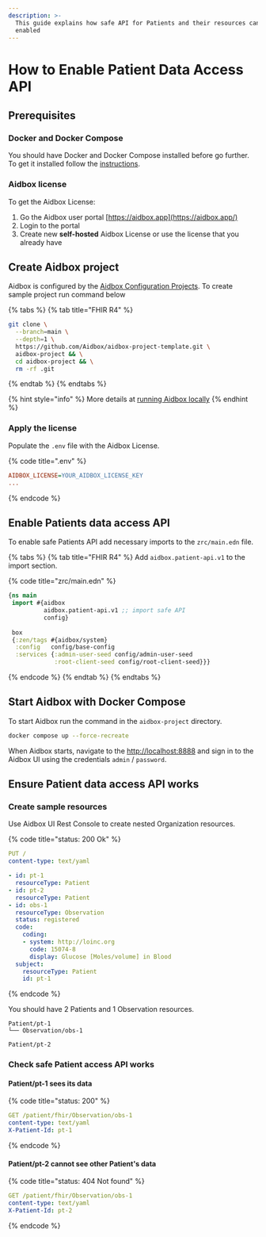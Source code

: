 ```yaml
---
description: >-
  This guide explains how safe API for Patients and their resources can be
  enabled
---
```


# How to Enable Patient Data Access API

## Prerequisites

### Docker and Docker Compose

You should have Docker and Docker Compose installed before go further. To get it installed follow the [instructions](https://docs.docker.com/engine/install/).

### Aidbox license

To get the Aidbox License:

1. Go the Aidbox user portal [https://aidbox.app](https://aidbox.app/)
2. Login to the portal
3. Create new **self-hosted** Aidbox License or use the license that you already have

## Create Aidbox project

Aidbox is configured by the [Aidbox Configuration Projects](../../deprecated/deprecated/zen-related/aidbox-zen-lang-project/README.md). To create sample project run command below&#x20;

{% tabs %}
{% tab title="FHIR R4" %}
```sh
git clone \
  --branch=main \
  --depth=1 \
  https://github.com/Aidbox/aidbox-project-template.git \
  aidbox-project && \
  cd aidbox-project && \
  rm -rf .git
```
{% endtab %}
{% endtabs %}

{% hint style="info" %}
More details at [running Aidbox locally](../../getting-started/run-aidbox-locally.md)
{% endhint %}

### Apply the license

Populate the `.env` file with the Aidbox License.&#x20;

{% code title=".env" %}
```ini
AIDBOX_LICENSE=YOUR_AIDBOX_LICENSE_KEY
...
```
{% endcode %}

## Enable Patients data access API

To enable safe Patients API add necessary imports to the `zrc/main.edn` file.

{% tabs %}
{% tab title="FHIR R4" %}
Add `aidbox.patient-api.v1` to the import section.

{% code title="zrc/main.edn" %}
```clojure
{ns main
 import #{aidbox
          aidbox.patient-api.v1 ;; import safe API
          config}
 
 box
 {:zen/tags #{aidbox/system}
  :config   config/base-config
  :services {:admin-user-seed config/admin-user-seed
             :root-client-seed config/root-client-seed}}}
```
{% endcode %}
{% endtab %}
{% endtabs %}

## Start Aidbox with Docker Compose

To start Aidbox run the command in the `aidbox-project` directory.

```bash
docker compose up --force-recreate
```

When Aidbox starts, navigate to the [http://localhost:8888](http://localhost:8888/) and sign in to the Aidbox UI using the credentials `admin` / `password`.

## Ensure Patient data access API works

### Create sample resources

Use Aidbox UI Rest Console to create nested Organization resources.

{% code title="status: 200 Ok" %}
```yaml
PUT /
content-type: text/yaml

- id: pt-1
  resourceType: Patient
- id: pt-2
  resourceType: Patient
- id: obs-1
  resourceType: Observation
  status: registered
  code:
    coding:
    - system: http://loinc.org
      code: 15074-8
      display: Glucose [Moles/volume] in Blood
  subject:
    resourceType: Patient
    id: pt-1
```
{% endcode %}

You should have 2 Patients and 1 Observation resources.

```
Patient/pt-1
└── Observation/obs-1

Patient/pt-2
```

### Check safe Patient access API works

#### Patient/pt-1 sees its data&#x20;

{% code title="status: 200" %}
```yaml
GET /patient/fhir/Observation/obs-1
content-type: text/yaml
X-Patient-Id: pt-1
```
{% endcode %}

#### Patient/pt-2 cannot see other Patient's data&#x20;

{% code title="status: 404 Not found" %}
```yaml
GET /patient/fhir/Observation/obs-1
content-type: text/yaml
X-Patient-Id: pt-2
```
{% endcode %}
